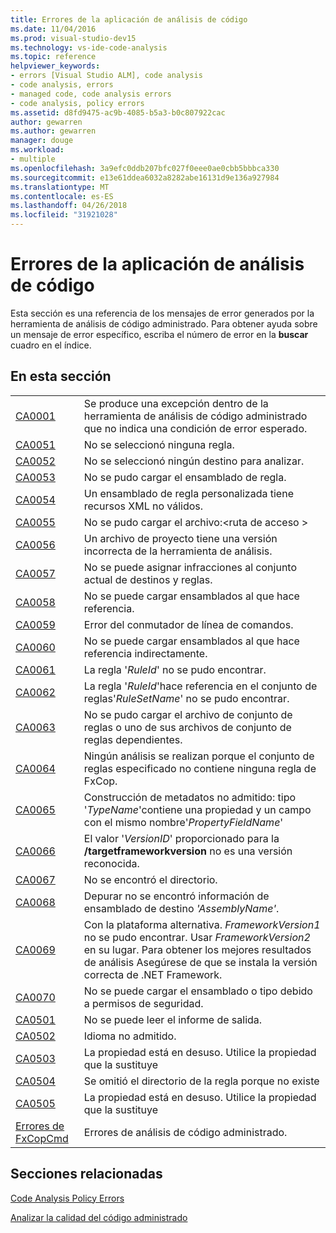```yaml
---
title: Errores de la aplicación de análisis de código
ms.date: 11/04/2016
ms.prod: visual-studio-dev15
ms.technology: vs-ide-code-analysis
ms.topic: reference
helpviewer_keywords:
- errors [Visual Studio ALM], code analysis
- code analysis, errors
- managed code, code analysis errors
- code analysis, policy errors
ms.assetid: d8fd9475-ac9b-4085-b5a3-b0c807922cac
author: gewarren
ms.author: gewarren
manager: douge
ms.workload:
- multiple
ms.openlocfilehash: 3a9efc0ddb207bfc027f0eee0ae0cbb5bbbca330
ms.sourcegitcommit: e13e61ddea6032a8282abe16131d9e136a927984
ms.translationtype: MT
ms.contentlocale: es-ES
ms.lasthandoff: 04/26/2018
ms.locfileid: "31921028"
---
```

# <a name="code-analysis-application-errors"></a>Errores de la aplicación de análisis de código
Esta sección es una referencia de los mensajes de error generados por la herramienta de análisis de código administrado. Para obtener ayuda sobre un mensaje de error específico, escriba el número de error en la **buscar** cuadro en el índice.

## <a name="in-this-section"></a>En esta sección

|||
|-|-|
|[CA0001](ca0001.md)|Se produce una excepción dentro de la herramienta de análisis de código administrado que no indica una condición de error esperado.|
|[CA0051](ca0051.md)|No se seleccionó ninguna regla.|
|[CA0052](ca0052.md)|No se seleccionó ningún destino para analizar.|
|[CA0053](ca0053.md)|No se pudo cargar el ensamblado de regla.|
|[CA0054](ca0054.md)|Un ensamblado de regla personalizada tiene recursos XML no válidos.|
|[CA0055](ca0055.md)|No se pudo cargar el archivo:\<ruta de acceso >|
|[CA0056](ca0056.md)|Un archivo de proyecto tiene una versión incorrecta de la herramienta de análisis.|
|[CA0057](ca0057.md)|No se puede asignar infracciones al conjunto actual de destinos y reglas.|
|[CA0058](ca0058.md)|No se puede cargar ensamblados al que hace referencia.|
|[CA0059](ca0059.md)|Error del conmutador de línea de comandos.|
|[CA0060](ca0060.md)|No se puede cargar ensamblados al que hace referencia indirectamente.|
|[CA0061](ca0061.md)|La regla '*RuleId*' no se pudo encontrar.|
|[CA0062](ca0062.md)|La regla '*RuleId*'hace referencia en el conjunto de reglas'*RuleSetName*' no se pudo encontrar.|
|[CA0063](ca0063.md)|No se pudo cargar el archivo de conjunto de reglas o uno de sus archivos de conjunto de reglas dependientes.|
|[CA0064](ca0064.md)|Ningún análisis se realizan porque el conjunto de reglas especificado no contiene ninguna regla de FxCop.|
|[CA0065](ca0065.md)|Construcción de metadatos no admitido: tipo '*TypeName*'contiene una propiedad y un campo con el mismo nombre'*PropertyFieldName*'|
|[CA0066](ca0066.md)|El valor '*VersionID*' proporcionado para la **/targetframeworkversion** no es una versión reconocida.|
|[CA0067](ca0067.md)|No se encontró el directorio.|
|[CA0068](ca0068.md)|Depurar no se encontró información de ensamblado de destino *'AssemblyName'*.|
|[CA0069](ca0069.md)|Con la plataforma alternativa. *FrameworkVersion1* no se pudo encontrar. Usar *FrameworkVersion2* en su lugar. Para obtener los mejores resultados de análisis Asegúrese de que se instala la versión correcta de .NET Framework.|
|[CA0070](ca0070.md)|No se puede cargar el ensamblado o tipo debido a permisos de seguridad.|
|[CA0501](ca0501.md)|No se puede leer el informe de salida.|
|[CA0502](ca0502.md)|Idioma no admitido.|
|[CA0503](ca0503.md)|La propiedad está en desuso. Utilice la propiedad que la sustituye|
|[CA0504](ca0504.md)|Se omitió el directorio de la regla porque no existe|
|[CA0505](ca0505.md)|La propiedad está en desuso. Utilice la propiedad que la sustituye|
|[Errores de FxCopCmd](fxcopcmd-errors.md)|Errores de análisis de código administrado.|

## <a name="related-sections"></a>Secciones relacionadas
 [Code Analysis Policy Errors](../code-quality/code-analysis-policy-errors.md)

 [Analizar la calidad del código administrado](../code-quality/analyzing-managed-code-quality-by-using-code-analysis.md)

